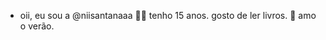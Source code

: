 -  oii, eu sou a @niisantanaaa
   :fairy_woman:	tenho 15 anos.
    gosto de ler livros.
    :sunrise:	amo o verão.
